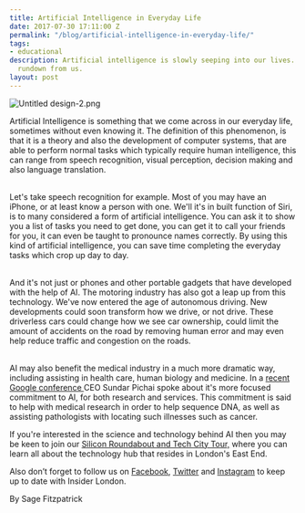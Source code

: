 ```yaml
---
title: Artificial Intelligence in Everyday Life
date: 2017-07-30 17:11:00 Z
permalink: "/blog/artificial-intelligence-in-everyday-life/"
tags:
- educational
description: Artificial intelligence is slowly seeping into our lives. Here's a short
  rundown from us.
layout: post
---
```


![Untitled design-2.png](/uploads/Untitled%20design-2.png)

Artificial Intelligence is something that we come across in our everyday life, sometimes without even knowing it. The definition of this phenomenon, is that it is a theory and also the development of computer systems, that are able to perform normal tasks which typically require human intelligence, this can range from speech recognition, visual perception, decision making and also language translation.

\
Let's take speech recognition for example. Most of you may have an iPhone, or at least know a person with one. We'll it's in built function of Siri, is to many considered a form of artificial intelligence. You can ask it to show you a list of tasks you need to get done, you can get it to call your friends for you, it can even be taught to pronounce names correctly. By using this kind of artificial intelligence, you can save time completing the everyday tasks which crop up day to day.

\
And it's not just or phones and other portable gadgets that have developed with the help of AI. The motoring industry has also got a leap up from this technology. We've now entered the age of autonomous driving. New developments could soon transform how we drive, or not drive. These driverless cars could change how we see car ownership, could limit the amount of accidents on the road by removing human error and may even help reduce traffic and congestion on the roads.

\
AI may also benefit the medical industry in a much more dramatic way, including assisting in health care, human biology and medicine. In a [recent Google conference ](https://www.engadget.com/2017/05/17/google-launched-a-massive-open-ai-division/)CEO Sundar Pichai spoke about it's more focused commitment to AI, for both research and services. This commitment is said to help with medical research in order to help sequence DNA, as well as assisting pathologists with locating such illnesses such as cancer.

If you're interested in the science and technology behind AI then you may be keen to join our [Silicon Roundabout and Tech City Tour,](https://www.insider-london.co.uk/tours/silicon-roundabout-and-tech-city-tour/) where you can learn all about the technology hub that resides in London's East End. 

Also don’t forget to follow us on [Facebook](http://facebook.com/insiderlondon/), [Twitter](http://twitter.com/insiderlondon) and [Instagram](http://instagram.com/insiderlondontours/) to keep up to date with Insider London.

By Sage Fitzpatrick